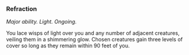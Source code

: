 ### Refraction

_Major ability. Light. Ongoing._

You lace wisps of light over you and any number of adjacent creatures, veiling them in a shimmering glow. Chosen creatures gain three levels of cover so long as they remain within 90 feet of you.

